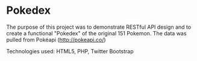 # Pokedex
The purpose of this project was to demonstrate RESTful API design and to create a functional "Pokedex" of the original 151 Pokemon. The data was pulled from Pokéapi (http://pokeapi.co/)

Technologies used:  HTML5, PHP, Twitter Bootstrap
